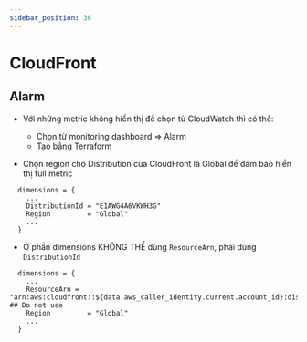 ```yaml
---
sidebar_position: 36
---
```


# CloudFront

## Alarm
- Với những metric không hiển thị để chọn từ CloudWatch thì có thể:
    - Chọn từ monitoring dashboard => Alarm
    - Tạo bằng Terraform

- Chọn region cho Distribution của CloudFront là Global để đảm bảo hiển thị full metric
```
  dimensions = {
    ...
    DistributionId = "E1AWG4A6VKWH3G"
    Region         = "Global"
    ...
  }
```

- Ở phần dimensions KHÔNG THỂ dùng `ResourceArn`, phải dùng `DistributionId`
```
  dimensions = {
    ...
    ResourceArn = "arn:aws:cloudfront::${data.aws_caller_identity.current.account_id}:distribution/${aws_cloudfront_distribution.tcb_stg_aem_cf_to_alb.id}" ## Do not use
    Region         = "Global"
    ...
  }
```